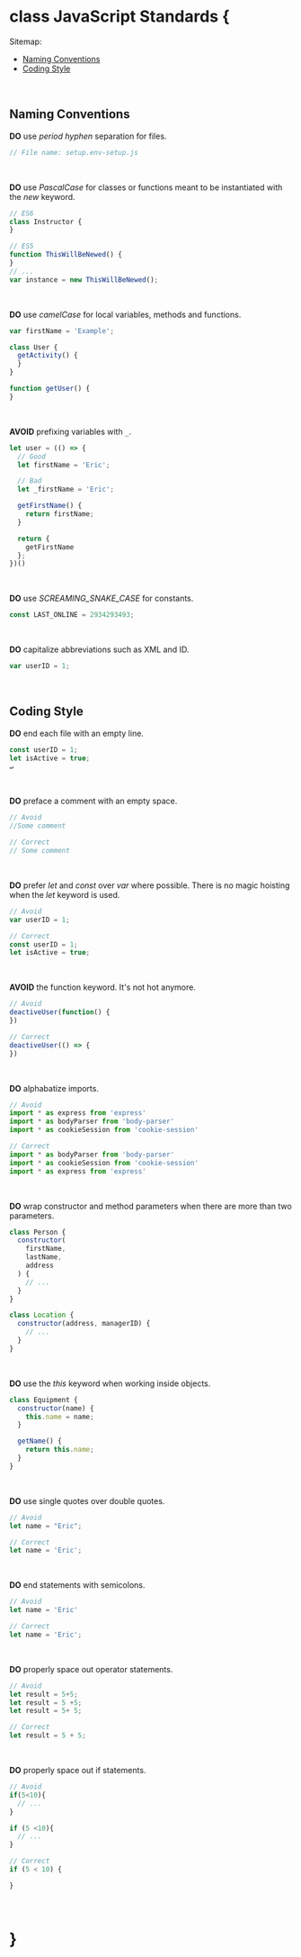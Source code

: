 # class JavaScript Standards {

Sitemap:
  * [Naming Conventions](#NamingConventions)
  * [Coding Style](#CodingStyle)
<br>

## Naming Conventions<a name="NamingConventions"></a>

**DO** use _period hyphen_ separation for files.

```javascript
// File name: setup.env-setup.js
```
<br>

**DO** use _PascalCase_ for classes or functions meant to be instantiated with the _new_ keyword.

 ```javascript
// ES6
class Instructor {
}

// ES5
function ThisWillBeNewed() {
}
// ...
var instance = new ThisWillBeNewed();
 ```
<br>

**DO** use _camelCase_ for local variables, methods and functions.

```javascript
var firstName = 'Example';

class User {
  getActivity() {
  }
}

function getUser() {
}
```
<br>

**AVOID** prefixing variables with `_`.

```javascript
let user = (() => {
  // Good
  let firstName = 'Eric';

  // Bad
  let _firstName = 'Eric';

  getFirstName() {
    return firstName;
  }

  return {
    getFirstName
  };
})()
```
<br>

**DO** use _SCREAMING_SNAKE_CASE_ for constants.

```javascript
const LAST_ONLINE = 2934293493;
```
<br>

**DO** capitalize abbreviations such as XML and ID.

```javascript
var userID = 1;
```
<br>

## Coding Style<a name="CodingStyle"></a>

**DO** end each file with an empty line.

```javascript
const userID = 1;
let isActive = true;
↵
```
<br>

**DO** preface a comment with an empty space.

```javascript
// Avoid
//Some comment

// Correct
// Some comment
```
<br>

**DO** prefer _let_ and _const_ over _var_ where possible. There is no magic hoisting when the _let_ keyword is used.

```javascript
// Avoid
var userID = 1;

// Correct
const userID = 1;
let isActive = true;
```
<br>

**AVOID** the function keyword. It's not hot anymore.

```javascript
// Avoid
deactiveUser(function() {
})

// Correct
deactiveUser(() => {
})
```
<br>

**DO** alphabatize imports.

```javascript
// Avoid
import * as express from 'express'
import * as bodyParser from 'body-parser'
import * as cookieSession from 'cookie-session'

// Correct
import * as bodyParser from 'body-parser'
import * as cookieSession from 'cookie-session'
import * as express from 'express'
```
<br>

**DO** wrap constructor and method parameters when there are more than two parameters.

```javascript
class Person {
  constructor(
    firstName,
    lastName,
    address
  ) {
    // ...
  }
}

class Location {
  constructor(address, managerID) {
    // ...
  }
}
```
<br>

**DO** use the _this_ keyword when working inside objects.

```javascript
class Equipment {
  constructor(name) {
    this.name = name;
  }

  getName() {
    return this.name;
  }
}
```
<br>

**DO** use single quotes over double quotes.

```javascript
// Avoid
let name = "Eric";

// Correct
let name = 'Eric';
```
<br>

**DO** end statements with semicolons.

```javascript
// Avoid
let name = 'Eric'

// Correct
let name = 'Eric';
```
<br>

**DO** properly space out operator statements.

```javascript
// Avoid
let result = 5+5;
let result = 5 +5;
let result = 5+ 5;

// Correct
let result = 5 + 5;
```
<br>

**DO** properly space out if statements.

```javascript
// Avoid
if(5<10){
  // ...
}

if (5 <10){
  // ...
}

// Correct
if (5 < 10) {

}
```
<br>

# }
